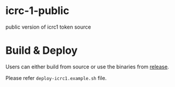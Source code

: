 # icrc-1-public
public version of icrc1 token source

# Build & Deploy

Users can either build from source or use the binaries from [release](https://github.com/sonicdex/icrc-1-public/releases/tag/main).  

Please refer  `deploy-icrc1.example.sh` file.